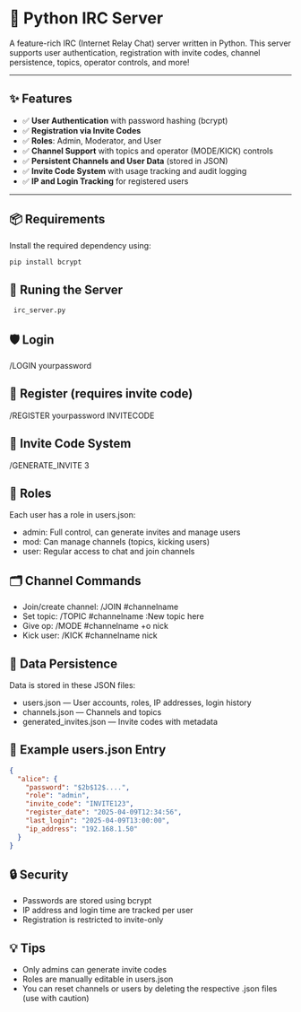 
# 🔌 Python IRC Server

A feature-rich IRC (Internet Relay Chat) server written in Python. This server supports user authentication, registration with invite codes, channel persistence, topics, operator controls, and more!

---

## ✨ Features

- ✅ **User Authentication** with password hashing (bcrypt)
- ✅ **Registration via Invite Codes**
- ✅ **Roles**: Admin, Moderator, and User
- ✅ **Channel Support** with topics and operator (MODE/KICK) controls
- ✅ **Persistent Channels and User Data** (stored in JSON)
- ✅ **Invite Code System** with usage tracking and audit logging
- ✅ **IP and Login Tracking** for registered users

---

## 📦 Requirements

Install the required dependency using:

```bash
pip install bcrypt
```

## 🚀 Runing the Server
```bash
 irc_server.py
```

## 🛡️ Login
/LOGIN yourpassword

## 📝 Register (requires invite code)
/REGISTER yourpassword INVITECODE

## 🧾 Invite Code System
/GENERATE_INVITE 3

## 👥 Roles
Each user has a role in users.json:

- admin: Full control, can generate invites and manage users
- mod: Can manage channels (topics, kicking users)
- user: Regular access to chat and join channels

## 🗂️ Channel Commands
- Join/create channel: /JOIN #channelname
- Set topic: /TOPIC #channelname :New topic here
- Give op: /MODE #channelname +o nick
- Kick user: /KICK #channelname nick

## 🧠 Data Persistence
Data is stored in these JSON files:
- users.json — User accounts, roles, IP addresses, login history
- channels.json — Channels and topics
- generated_invites.json — Invite codes with metadata

## 📁 Example users.json Entry

```json 
{
  "alice": {
    "password": "$2b$12$....",
    "role": "admin",
    "invite_code": "INVITE123",
    "register_date": "2025-04-09T12:34:56",
    "last_login": "2025-04-09T13:00:00",
    "ip_address": "192.168.1.50"
  }
}
```

## 🔒 Security
- Passwords are stored using bcrypt
- IP address and login time are tracked per user
- Registration is restricted to invite-only

## 💡 Tips
- Only admins can generate invite codes
- Roles are manually editable in users.json
- You can reset channels or users by deleting the respective .json files (use with caution)

